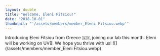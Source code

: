 ```yaml
---
layout: double
title: "Welcome, Eleni Fitsiou!"
date: "2018-10-01"
thumbnail: "'/assets/members/member_Eleni Fitsiou.webp'"
---
```

 Introducing Eleni Fitsiou from Greece 🇬🇷, joining our lab this month. Eleni will be working on UVB. We hope you thrive with us!
 ![](/assets/members/member_Eleni Fitsiou.webp)

 